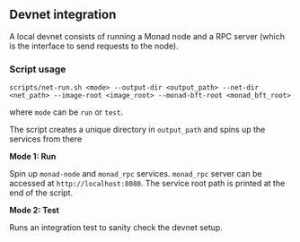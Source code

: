 ## Devnet integration

A local devnet consists of running a Monad node and a RPC server (which is the interface to send requests to the node).

### Script usage
```
scripts/net-run.sh <mode> --output-dir <output_path> --net-dir <net_path> --image-root <image_root> --monad-bft-root <monad_bft_root>
```
where `mode` can be `run` or `test`.

The script creates a unique directory in `output_path` and spins up the services from there

**Mode 1: Run** 

Spin up `monad-node` and `monad_rpc` services. `monad_rpc` server can be accessed at `http://localhost:8080`. The service root path is printed at the end of the script. 

**Mode 2: Test**

Runs an integration test to sanity check the devnet setup.
